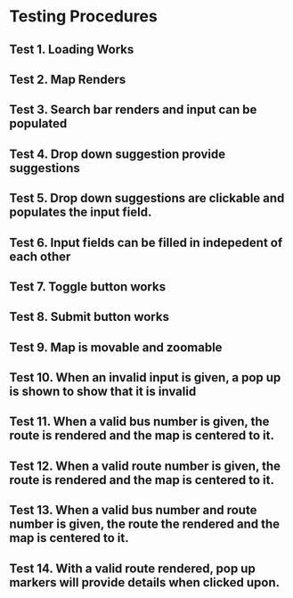 # Testing Procedures

## Test 1. Loading Works 

## Test 2. Map Renders 

## Test 3. Search bar renders and input can be populated

## Test 4. Drop down suggestion provide suggestions

## Test 5. Drop down suggestions are clickable and populates the input field.

## Test 6. Input fields can be filled in indepedent of each other 

## Test 7. Toggle button works

## Test 8. Submit button works 

## Test 9. Map is movable and zoomable 

## Test 10. When an invalid input is given, a pop up is shown to show that it is invalid 

## Test 11. When a valid bus number is given, the route is rendered and the map is centered to it. 

## Test 12. When a valid route number is given, the route is rendered and the map is centered to it.

## Test 13. When a valid bus number and route number is given, the route the rendered and the map is centered to it. 

## Test 14. With a valid route rendered, pop up markers will provide details when clicked upon. 